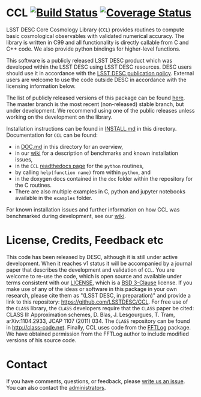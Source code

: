 <!---
STYLE CONVENTION USED   
    bolt italic:
        ***file***"
    code:
       `program` or `library``
       `commands` or `paths`
       `variable`
    bold code:
        **`function`**
        **`type`** or **`structure`**
-->
# CCL     [![Build Status](https://travis-ci.org/LSSTDESC/CCL.svg?branch=master)](https://travis-ci.org/LSSTDESC/CCL) [![Coverage Status](https://coveralls.io/repos/github/LSSTDESC/CCL/badge.svg?branch=master)](https://coveralls.io/github/LSSTDESC/CCL?branch=master)
LSST DESC Core Cosmology Library (`CCL`) provides routines to compute basic cosmological observables with validated numerical accuracy. The library is written in C99 and all functionality is directly callable from C and C++ code.  We also provide python bindings for higher-level functions.

This software is a publicly released LSST DESC product which was developed within the LSST DESC using LSST DESC resources. DESC users should use it in accordance with the [LSST DESC publication policy](http://lsstdesc.org/Collaborators). External users are welcome to use the code outside DESC in accordance with the licensing information below.

The list of publicly released versions of this package can be found [here](https://github.com/LSSTDESC/CCL/releases). The master branch is the most recent (non-released) stable branch, but under development. We recommend using one of the public releases unless working on the development on the library.

Installation instructions can be found in [INSTALL.md](https://github.com/LSSTDESC/CCL/blob/master/INSTALL.md) in this directory. Documentation for `CCL` can be found:
* in [DOC.md](https://github.com/LSSTDESC/CCL/blob/master/DOC.md) in this directory for an overview, 
* in our [wiki](https://github.com/LSSTDESC/CCL/wiki) for a description of benchmarks and known installation issues, 
* in the `CCL` [readthedocs page](https://readthedocs.org/projects/ccl/) for the `python` routines,  
* by calling `help(function name)` from within `python`, and
* in the doxygen docs contained in the `doc` folder within the repository for the C routines. 
* There are also multiple examples in C, python and jupyter notebooks available in the `examples` folder.


For known installation issues and further information on how CCL was benchmarked during development, see our [wiki](https://github.com/LSSTDESC/CCL/wiki).

# License, Credits, Feedback etc
This code has been released by DESC, although it is still under active development. When it reaches v1 status it will be accompanied by a journal paper that describes the development and validation of `CCL`. You are welcome to re-use the code, which is open source and available under terms consistent with our [LICENSE](https://github.com/LSSTDESC/CCL/blob/master/LICENSE), which is a [BSD 3-Clause](https://opensource.org/licenses/BSD-3-Clause) license. If you make use of any of the ideas or software in this package in your own research, please cite them as "(LSST DESC, in preparation)" and provide a link to this repository: https://github.com/LSSTDESC/CCL. For free use of the `CLASS` library, the `CLASS` developers require that the `CLASS` paper be cited: CLASS II: Approximation schemes, D. Blas, J. Lesgourgues, T. Tram, arXiv:1104.2933, JCAP 1107 (2011) 034. The `CLASS` repository can be found in http://class-code.net. Finally, CCL uses code from the [FFTLog](http://casa.colorado.edu/~ajsh/FFTLog/) package.  We have obtained permission from the FFTLog author to include modified versions of his source code.

# Contact
If you have comments, questions, or feedback, please [write us an issue](https://github.com/LSSTDESC/CCL/issues). You can also contact the [administrators](https://github.com/LSSTDESC/CCL/CCL-administrators).
